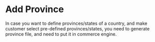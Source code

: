 # Add Province

In case you want to define provinces/states of a country, and make customer select pre-defined provinces/states, you need to generate province file, and need to put it in commerce engine.
